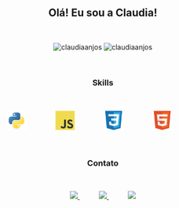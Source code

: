<h2 align="center">
    Olá! Eu sou a Claudia! 
</h2>
<br>

<p align="center">
    <img src="https://github-readme-stats.vercel.app/api/top-langs/?username=claudiaanjos&layout=compact&langs_count=16&theme=dracula" alt="claudiaanjos" height="165" width="420"/>
    <img src="https://github-readme-stats.vercel.app/api?username=claudiaanjos&hide=contribs,prs&theme=dracula" alt="claudiaanjos" height="165" width="420"/>
</p>
<br>

<h3 align="center">Skills</h3>
<br>
<p align="center">
    <img height="40" src="https://raw.githubusercontent.com/devicons/devicon/master/icons/python/python-original.svg">
    &nbsp;&nbsp;&nbsp;&nbsp;&nbsp;&nbsp;&nbsp;&nbsp;&nbsp;&nbsp;&nbsp;&nbsp;&nbsp;
    <img height="40" src="https://raw.githubusercontent.com/devicons/devicon/master/icons/javascript/javascript-original.svg">
    &nbsp;&nbsp;&nbsp;&nbsp;&nbsp;&nbsp;&nbsp;&nbsp;&nbsp;&nbsp;&nbsp;&nbsp;&nbsp;
    <img height="40" src="https://raw.githubusercontent.com/devicons/devicon/master/icons/css3/css3-original.svg">
    &nbsp;&nbsp;&nbsp;&nbsp;&nbsp;&nbsp;&nbsp;&nbsp;&nbsp;&nbsp;&nbsp;&nbsp;&nbsp;
    <img height="40" src="https://raw.githubusercontent.com/devicons/devicon/master/icons/html5/html5-original.svg">
    &nbsp;&nbsp;&nbsp;&nbsp;&nbsp;&nbsp;&nbsp;&nbsp;&nbsp;&nbsp;&nbsp;&nbsp;&nbsp;
</p>
<br>

<h3 align="center">Contato</h3>
<br>

<p align="center">
    <a href="https://github.com/claudiaanjos" target="_blank">
        <img  src="https://img.shields.io/badge/claudiaanjos-%23100000.svg?&style=for-the-badge&logo=github&logoColor=white&link=mailto:https://github.com/claudiaanjos">
    </a>
    &nbsp;&nbsp;&nbsp;&nbsp;&nbsp;&nbsp;&nbsp;&nbsp;&nbsp;
    <a href="mailto:ndosanjosc@gmail.com" target="_blank">
        <img src="https://img.shields.io/badge/claudiaanjos-D14836?&style=for-the-badge&logo=gmail&logoColor=white&link=mailto:ndosanjosc@gmail.com">
    </a>
    &nbsp;&nbsp;&nbsp;&nbsp;&nbsp;&nbsp;&nbsp;&nbsp;&nbsp;
    <a href="https://www.linkedin.com/in/claudia-nogueira-dos-anjos-093407180/" target="_blank">
        <img src="https://img.shields.io/badge/claudiaanjos-%230077B5.svg?&style=for-the-badge&logo=linkedin&logoColor=white&link=mailto:https://www.linkedin.com/in/claudia-nogueira-dos-anjos-093407180/">
    </a>
</p>
